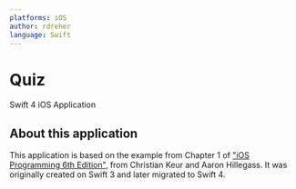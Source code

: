 ```yaml
---
platforms: iOS 
author: rdreher 
language: Swift 
---
```


# Quiz 
Swift 4 iOS Application

## About this application

This application is based on the example from Chapter 1 of ["iOS Programming 6th Edition"](https://www.bignerdranch.com/books/ios-programming/), from Christian Keur and Aaron Hillegass. It was originally created on Swift 3 and later migrated to Swift 4.

